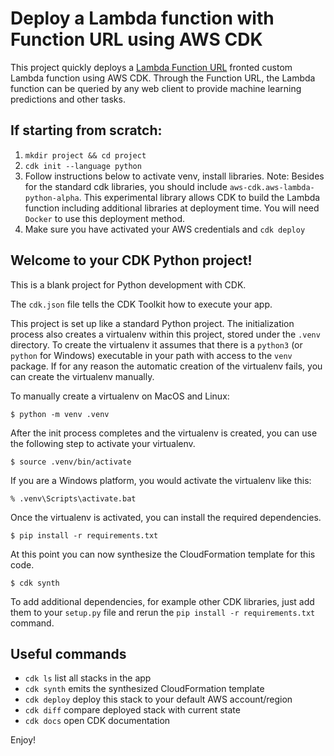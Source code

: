 # Deploy a Lambda function with Function URL using AWS CDK

This project quickly deploys a [Lambda Function URL](https://aws.amazon.com/blogs/aws/announcing-aws-lambda-function-urls-built-in-https-endpoints-for-single-function-microservices/) fronted custom Lambda function using AWS CDK.
Through the Function URL, the Lambda function can be queried by any web client to provide machine learning predictions and other tasks.

## If starting from scratch:

1) `mkdir project && cd project`
2) `cdk init --language python`
3) Follow instructions below to activate venv, install libraries.
Note: Besides for the standard cdk libraries, you should include `aws-cdk.aws-lambda-python-alpha`.
This experimental library allows CDK to build the Lambda function including additional libraries at deployment time.
You will need `Docker` to use this deployment method.
4) Make sure you have activated your AWS credentials and `cdk deploy`



## Welcome to your CDK Python project!

This is a blank project for Python development with CDK.

The `cdk.json` file tells the CDK Toolkit how to execute your app.

This project is set up like a standard Python project.  The initialization
process also creates a virtualenv within this project, stored under the `.venv`
directory.  To create the virtualenv it assumes that there is a `python3`
(or `python` for Windows) executable in your path with access to the `venv`
package. If for any reason the automatic creation of the virtualenv fails,
you can create the virtualenv manually.

To manually create a virtualenv on MacOS and Linux:

```
$ python -m venv .venv
```

After the init process completes and the virtualenv is created, you can use the following
step to activate your virtualenv.

```
$ source .venv/bin/activate
```

If you are a Windows platform, you would activate the virtualenv like this:

```
% .venv\Scripts\activate.bat
```

Once the virtualenv is activated, you can install the required dependencies.

```
$ pip install -r requirements.txt
```

At this point you can now synthesize the CloudFormation template for this code.

```
$ cdk synth
```

To add additional dependencies, for example other CDK libraries, just add
them to your `setup.py` file and rerun the `pip install -r requirements.txt`
command.

## Useful commands

 * `cdk ls`          list all stacks in the app
 * `cdk synth`       emits the synthesized CloudFormation template
 * `cdk deploy`      deploy this stack to your default AWS account/region
 * `cdk diff`        compare deployed stack with current state
 * `cdk docs`        open CDK documentation

Enjoy!
